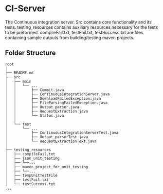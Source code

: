 # CI-Server 

The Continuous integration server. 
Src contains core functionality and its tests. 
testing_resources contains auxiliary resources necessary for the tests to be preformed. 
compileFail.txt, testFail.txt, testSuccess.txt are files containing sample outputs from 
building/testing maven projects.

## Folder Structure

```
root
│
├── README.md
├── src
│   ├── main
│   │   └── ...
│   │       ├── Commit.java
│   │       ├── ContinuousIntegrationServer.java
│   │       ├── DownloadFailedException.java
│   │       ├── FileParsingFailedException.java    
│   │       ├── Output_parser.java
│   │       ├── RequestExtraction.java
│   │       └── Status.java           
│   │          
│   └── test
│       └── ...
│           ├── ContinuousIntegrationServerTest.java
│           ├── Output_parserTest.java
│           └── RequestExtractionText.java
│
├── testing_resources
│   ├── compileFail.txt
│   ├── json_unit_testing
│   ├── └──...
│   ├── maven_project_for_unit_testing
│   ├── └──...
│   ├── tempUnitTestFile
│   ├── testFail.txt
│   └── testSuccess.txt
...
```
